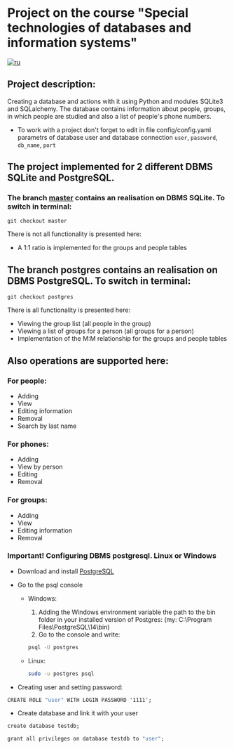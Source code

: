 # Project on the course "Special technologies of databases and information systems"

[![ru](https://img.shields.io/badge/lang-ru-red.svg)](https://github.com/ForwardMoth/stdb_practice/tree/postgres)

## Project description: 

Creating a database and actions with it using Python and modules SQLite3 and SQLalchemy.
The database contains information about people, groups, in which people are studied and also a list of people's phone numbers.

- To work with a project don't forget to edit in file config/config.yaml parametrs of database user and database connection ```user```, ```password```, ```db_name```, ```port```

## The project implemented for 2 different DBMS SQLite and PostgreSQL.

### The branch [master](https://github.com/ForwardMoth/stdb_practice/tree/master) contains an realisation on DBMS SQLite. To switch in terminal: 

```git 
git checkout master
```

There is not all functionality is presented here: 

- A 1:1 ratio is implemented for the groups and people tables

## The branch postgres contains an realisation on DBMS PostgreSQL. To switch in terminal: 

```git 
git checkout postgres
```

There is all functionality is presented here:

- Viewing the group list (all people in the group)
- Viewing a list of groups for a person (all groups for a person)
- Implementation of the M:M relationship for the groups and people tables

## Also operations are supported here:

### For people:

- Adding
- View
- Editing information
- Removal
- Search by last name

### For phones:

- Adding
- View by person
- Editing
- Removal

### For groups:

- Adding
- View
- Editing information
- Removal

### Important! Configuring DBMS postgresql. Linux or Windows

- Download and install [PostgreSQL](https://www.postgresql.org/download/)

- Go to the psql console

  - Windows:

    1. Adding the Windows environment variable the path to the bin folder in your installed version of Postgres:
    (my: C:\Program Files\PostgreSQL\14\bin)
    2. Go to the console and write: 
    ```cmd 
    psql -U postgres 
    ```

  - Linux: 
    ```bash 
    sudo -u postgres psql 
    ```

- Сreating user and setting password: 

```cmd 
CREATE ROLE "user" WITH LOGIN PASSWORD '1111';
```

- Create database and link it with your user 

```cmd 
create database testdb;
```

```cmd 
grant all privileges on database testdb to "user";
```
